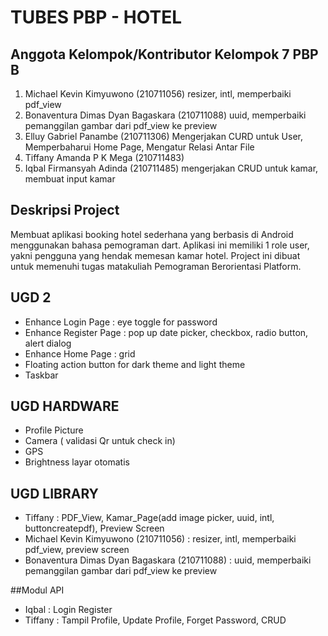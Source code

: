 # TUBES PBP - HOTEL
## Anggota Kelompok/Kontributor Kelompok 7 PBP B
1. Michael Kevin Kimyuwono (210711056) resizer, intl, memperbaiki pdf_view
2. Bonaventura Dimas Dyan Bagaskara (210711088) uuid, memperbaiki pemanggilan gambar dari pdf_view ke preview
3. Elluy Gabriel Panambe (210711306) Mengerjakan CURD untuk User, Memperbaharui Home Page, Mengatur Relasi Antar File
4. Tiffany Amanda P K Mega (210711483)
5. Iqbal Firmansyah Adinda (210711485) mengerjakan CRUD untuk kamar, membuat input kamar

## Deskripsi Project
Membuat aplikasi booking hotel sederhana yang berbasis di Android menggunakan bahasa pemograman dart. Aplikasi ini memiliki 1 role user, yakni pengguna yang hendak memesan kamar hotel. Project ini dibuat untuk memenuhi tugas matakuliah Pemograman Berorientasi Platform.

## UGD 2
- Enhance Login Page : eye toggle for password
- Enhance Register Page : pop up date picker, checkbox, radio button, alert dialog
- Enhance Home Page : grid
- Floating action button for dark theme and light theme
- Taskbar

## UGD HARDWARE
- Profile Picture
- Camera ( validasi Qr untuk check in)
- GPS
- Brightness layar otomatis

## UGD LIBRARY
- Tiffany : PDF_View, Kamar_Page(add image picker, uuid, intl, buttoncreatepdf), Preview Screen
- Michael Kevin Kimyuwono (210711056) : resizer, intl, memperbaiki pdf_view, preview screen
- Bonaventura Dimas Dyan Bagaskara (210711088) : uuid, memperbaiki pemanggilan gambar dari pdf_view ke preview

##Modul API
- Iqbal : Login Register
- Tiffany : Tampil Profile, Update Profile, Forget Password, CRUD
